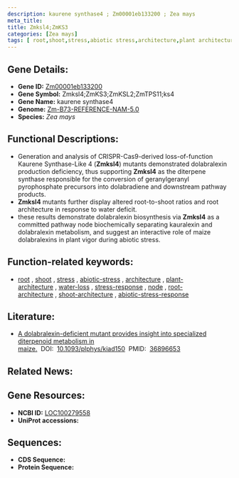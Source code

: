 ```yaml
---
description: kaurene synthase4 ; Zm00001eb133200 ; Zea mays
meta_title:
title: Zmksl4;ZmKS3
categories: [Zea mays]
tags: [ root,shoot,stress,abiotic stress,architecture,plant architecture,water loss,stress response,node,root architecture,shoot architecture,abiotic stress response ]
---
```


## Gene Details:
- **Gene ID:**	[Zm00001eb133200](https://www.maizegdb.org/gene_center/gene/Zm00001eb133200)
- **Gene Symbol:** Zmksl4;ZmKS3;ZmKSL2;ZmTPS11;ks4
- **Gene Name:** kaurene synthase4
- **Genome:** [Zm-B73-REFERENCE-NAM-5.0](https://www.maizegdb.org/genome/assembly/Zm-B73-REFERENCE-NAM-5.0)
- **Species:** *Zea mays*

## Functional Descriptions:
   - Generation and analysis of CRISPR-Cas9-derived loss-of-function Kaurene Synthase-Like 4 (**Zmksl4**) mutants demonstrated dolabralexin production deficiency, thus supporting **Zmksl4** as the diterpene synthase responsible for the conversion of geranylgeranyl pyrophosphate precursors into dolabradiene and downstream pathway products.
   - **Zmksl4** mutants further display altered root-to-shoot ratios and root architecture in response to water deficit.
   - these results demonstrate dolabralexin biosynthesis via **Zmksl4** as a committed pathway node biochemically separating kauralexin and dolabralexin metabolism, and suggest an interactive role of maize dolabralexins in plant vigor during abiotic stress.

## Function-related keywords:
- [root](/tags/root/)&nbsp;,&nbsp;[shoot](/tags/shoot/)&nbsp;,&nbsp;[stress](/tags/stress/)&nbsp;,&nbsp;[abiotic-stress](/tags/abiotic-stress/)&nbsp;,&nbsp;[architecture](/tags/architecture/)&nbsp;,&nbsp;[plant-architecture](/tags/plant-architecture/)&nbsp;,&nbsp;[water-loss](/tags/water-loss/)&nbsp;,&nbsp;[stress-response](/tags/stress-response/)&nbsp;,&nbsp;[node](/tags/node/)&nbsp;,&nbsp;[root-architecture](/tags/root-architecture/)&nbsp;,&nbsp;[shoot-architecture](/tags/shoot-architecture/)&nbsp;,&nbsp;[abiotic-stress-response](/tags/abiotic-stress-response/)

## Literature:
   - [A dolabralexin-deficient mutant provides insight into specialized diterpenoid metabolism in maize.]( https://academic.oup.com/plphys/article/192/2/1338/7075209?login=true)&nbsp;&nbsp;DOI:&nbsp;&nbsp;[10.1093/plphys/kiad150](https://academic.oup.com/plphys/article/192/2/1338/7075209?login=true)&nbsp;&nbsp;PMID:&nbsp;&nbsp;[36896653](https://pubmed.ncbi.nlm.nih.gov/36896653/)

## Related News:

## Gene Resources:
- **NCBI ID:**  [LOC100279558](https://www.ncbi.nlm.nih.gov/gene/?term=LOC100279558)
- **UniProt accessions:** [](https://www.uniprot.org/uniprotkb//entry)



## Sequences:
- **CDS Sequence:**
- **Protein Sequence:**
